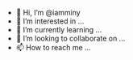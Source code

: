 - 👋 Hi, I’m @iamminy
- 👀 I’m interested in ...
- 🌱 I’m currently learning ...
- 💞️ I’m looking to collaborate on ...
- 📫 How to reach me ...

<!---
iamminy/iamminy is a ✨ special ✨ repository because its `README.md` (this file) appears on your GitHub profile.
You can click the Preview link to take a look at your changes.
--->
